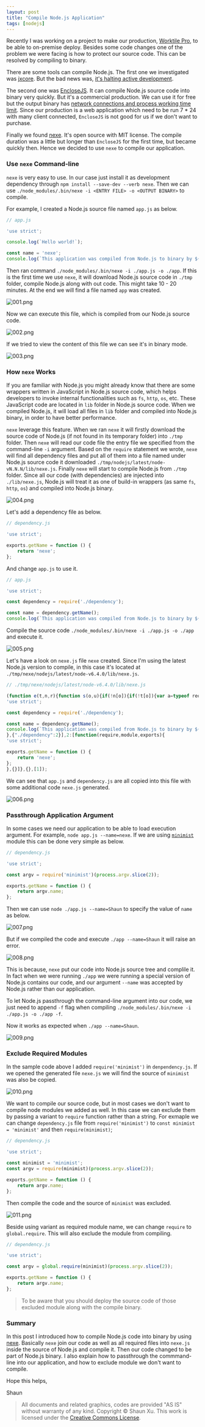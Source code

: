```yaml
---
layout: post
title: "Compile Node.js Application"
tags: [nodejs]
---
```


Recently I was working on a project to make our production, [Worktile Pro](https://pro.worktile.com), to be able to on-premise deploy. Besides some code changes one of the problem we were facing is how to protect our source code. This can be resolved by compiling to binary.

There are some tools can compile Node.js. The first one we investigated was [jxcore](https://github.com/jxcore/jxcore). But the bad news was, [it's halting active development](http://www.nubisa.com/nubisa-halting-active-development-on-jxcore-platform/).

The second one was [EncloseJS](http://enclosejs.com/). It can compile Node.js source code into binary very quickly. But it's a commercial production. We can use it for free but the output binary has [network connections and process working time limit](http://enclosejs.com/buy). Since our production is a web application which need to be run 7 * 24 with many client connected, `EncloseJS` is not good for us if we don't want to purchase.

Finally we found [nexe](https://jaredallard.me/nexe/). It's open source with MIT license. The compile duration was a little but longer than `EncloseJS` for the first time, but became quickly then. Hence we decided to use `nexe` to compile our application.

### Use `nexe` Command-line

`nexe` is very easy to use. In our case just install it as development dependency through `npm install --save-dev --verb nexe`. Then we can use `./node_modules/.bin/nexe -i <ENTRY FILE> -o <OUTPUT BINARY>` to compile.

For example, I created a Node.js source file named `app.js` as below.

```javascript
// app.js

'use strict';

console.log(`Hello world!`);

const name = 'nexe';
console.log(`This application was compiled from Node.js to binary by ${name}.`);
```

Then ran command `./node_modules/.bin/nexe -i ./app.js -o ./app`. If this is the first time we use `nexe`, it will download Node.js source code in `./tmp` folder, compile Node.js along with out code. This might take 10 - 20 minutes. At the end we will find a file named `app` was created.

![001.png]({{site.baseurl}}/img/2016-08-29-compile-nodejs-application/001.jpg)

Now we can execute this file, which is compiled from our Node.js source code.

![002.png]({{site.baseurl}}/img/2016-08-29-compile-nodejs-application/002.jpg)

If we tried to view the content of this file we can see it's in binary mode.

![003.png]({{site.baseurl}}/img/2016-08-29-compile-nodejs-application/003.jpg)

### How `nexe` Works

If you are familiar with Node.js you might already know that there are some wrappers written in JavaScript in Node.js source code, which helps developers to invoke internal functionalities such as `fs`, `http`, `os`, etc. These JavaScript code are located in `lib` folder in Node.js source code. When we compiled Node.js, it will load all files in `lib` folder and compiled into Node.js binary, in order to have better performance.

`nexe` leverage this feature. When we ran `nexe` it will firstly download the source code of Node.js (if not found in its temporary folder) into `./tmp` folder. Then `nexe` will read our code file the entry file we specified from the command-line `-i` argument. Based on the `require` statement we wrote, `nexe` will find all dependency files and put all of them into a file named under Node.js source code it downloaded `./tmp/nodejs/latest/node-vN.N.N/lib/nexe.js`. Finally `nexe` will start to compile Node.js from `./tmp` folder. Since all our code (with dependencies) are injected into `./lib/nexe.js`, Node.js will treat it as one of build-in wrappers (as same `fs`, `http`, `os`) and compiled into Node.js binary.

![004.png]({{site.baseurl}}/img/2016-08-29-compile-nodejs-application/004.jpg)

Let's add a dependency file as below.

```javascript
// dependency.js

'use strict';

exports.getName = function () {
    return 'nexe';
};
```

And change `app.js` to use it.

```javascript
// app.js

'use strict';

const dependency = require('./dependency');

const name = dependency.getName();
console.log(`This application was compiled from Node.js to binary by ${name}.`);
```

Compile the source code `./node_modules/.bin/nexe -i ./app.js -o ./app` and execute it.

![005.png]({{site.baseurl}}/img/2016-08-29-compile-nodejs-application/005.jpg)

Let's have a look on `nexe.js` file `nexe` created. Since I'm using the latest Node.js version to compile, in this case it's located at `./tmp/nexe/nodejs/latest/node-v6.4.0/lib/nexe.js`.

```javascript
// ./tmp/nexe/nodejs/latest/node-v6.4.0/lib/nexe.js

(function e(t,n,r){function s(o,u){if(!n[o]){if(!t[o]){var a=typeof require=="function"&&require;if(!u&&a)return a(o,!0);if(i)return i(o,!0);var f=new Error("Cannot find module '"+o+"'");throw f.code="MODULE_NOT_FOUND",f}var l=n[o]={exports:{}};t[o][0].call(l.exports,function(e){var n=t[o][1][e];return s(n?n:e)},l,l.exports,e,t,n,r)}return n[o].exports}var i=typeof require=="function"&&require;for(var o=0;o<r.length;o++)s(r[o]);return s})({1:[function(require,module,exports){
'use strict';

const dependency = require('./dependency');

const name = dependency.getName();
console.log(`This application was compiled from Node.js to binary by ${name}.`);
},{"./dependency":2}],2:[function(require,module,exports){
'use strict';

exports.getName = function () {
    return 'nexe';
};
},{}]},{},[1]);

```

We can see that `app.js` and `dependency.js` are all copied into this file with some additional code `nexe.js` generated.

![006.png]({{site.baseurl}}/img/2016-08-29-compile-nodejs-application/006.jpg)

### Passthrough Application Argument

In some cases we need our application to be able to load execution argument. For example, `node app.js --name=nexe`. If we are using [`minimist`](https://github.com/substack/minimist) module this can be done very simple as below.

```javascript
// dependency.js

'use strict';

const argv = require('minimist')(process.argv.slice(2));

exports.getName = function () {
    return argv.name;
};
```

Then we can use `node ./app.js --name=Shaun` to specify the value of `name` as below.

![007.png]({{site.baseurl}}/img/2016-08-29-compile-nodejs-application/007.jpg)

But if we compiled the code and execute `./app --name=Shaun` it will raise an error.

![008.png]({{site.baseurl}}/img/2016-08-29-compile-nodejs-application/008.jpg)

This is because, `nexe` put our code into Node.js source tree and complile it. In fact when we were running `./app` we were running a special version of Node.js contains our code, and our argument `--name` was accepted by Node.js rather than our application.

To let Node.js passthrough the command-line argument into our code, we just need to append `-f` flag when compiling `./node_modules/.bin/nexe -i ./app.js -o ./app -f`.

Now it works as expected when `./app --name=Shaun`.

![009.png]({{site.baseurl}}/img/2016-08-29-compile-nodejs-application/009.jpg)

### Exclude Required Modules

In the sample code above I added `require('minimist')` in `denpendency.js`. If we opened the generated file `nexe.js` we will find the source of `minimist` was also be copied.

![010.png]({{site.baseurl}}/img/2016-08-29-compile-nodejs-application/010.jpg)

We want to compile our source code, but in most cases we don't want to compile node modules we added as well. In this case we can exclude them by passing a variant to `require` function rather than a string. For exmaple we can change `dependency.js` file from `require('minimist')` to `const minimist = 'minimist'` and then `require(minimist)`;

```javascript
// dependency.js

'use strict';

const minimist = 'minimist';
const argv = require(minimist)(process.argv.slice(2));

exports.getName = function () {
    return argv.name;
};
```

Then compile the code and the source of `minimist` was excluded.

![011.png]({{site.baseurl}}/img/2016-08-29-compile-nodejs-application/011.jpg)

Beside using variant as required module name, we can change `require` to `global.require`. This will also exclude the module from compiling.

```javascript
// dependency.js

'use strict';

const argv = global.require(minimist)(process.argv.slice(2));

exports.getName = function () {
    return argv.name;
};
```

>To be aware that you should deploy the source code of those excluded module along with the compile binary.

### Summary

In this post I introduced how to compile Node.js code into binary by using [nexe](https://jaredallard.me/nexe/). Basically `nexe` join our code as well as all required files into `nexe.js` inside the source of Node.js and compile it. Then our code changed to be part of Node.js binary. I also explain how to passthrough the commmand-line into our application, and how to exclude module we don't want to compile.

Hope this helps,

Shaun

>All documents and related graphics, codes are provided "AS IS" without warranty of any kind.
>Copyright © Shaun Xu. This work is licensed under the [Creative Commons License](https://creativecommons.org/licenses/by/3.0/).
